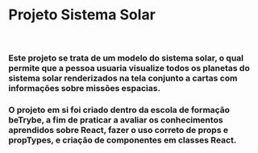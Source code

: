 <h1>Projeto Sistema Solar</h1><br>
<h3>Este projeto se trata de um modelo do sistema solar, o qual permite que a pessoa usuaria visualize todos os planetas do sistema solar renderizados na tela conjunto a cartas com informações sobre missões espacias.</h3>
<h3>O projeto em si foi criado dentro da escola de formação beTrybe, a fim de praticar a avaliar os conhecimentos aprendidos sobre React, fazer o uso correto de props e propTypes, e criação de componentes em classes React.</h3>
